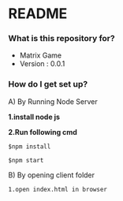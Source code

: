 # README #


### What is this repository for? ###

* Matrix Game
* Version : 0.0.1


### How do I get set up? ###

A) By Running Node Server

**1.install node js**

**2.Run following cmd**

    $npm install

    $npm start

B) By opening client folder

    1.open index.html in browser     
